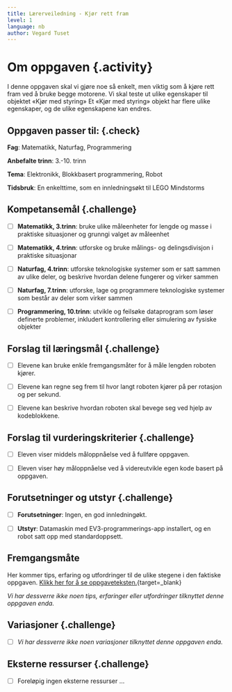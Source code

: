 ```yaml
---
title: Lærerveiledning - Kjør rett fram
level: 1
language: nb
author: Vegard Tuset
---
```


# Om oppgaven {.activity}

I denne oppgaven skal vi gjøre noe så enkelt, men viktig som å kjøre rett fram
ved å bruke begge motorene. Vi skal teste ut ulike egenskaper til objektet «Kjør
med styring» Et «Kjør med styring» objekt har flere ulike egenskaper, og de
ulike egenskapene kan endres.

## Oppgaven passer til: {.check}

 __Fag__: Matematikk, Naturfag, Programmering

__Anbefalte trinn__: 3.-10. trinn

__Tema__: Elektronikk, Blokkbasert programmering, Robot

__Tidsbruk__: En enkelttime, som en innledningsøkt til LEGO Mindstorms

## Kompetansemål {.challenge}

- [ ] __Matematikk, 3.trinn__: bruke ulike måleenheter for lengde og masse i
      praktiske situasjoner og grunngi valget av måleenhet

- [ ] __Matematikk, 4.trinn__: utforske og bruke målings- og delingsdivisjon i
      praktiske situasjonar

- [ ] __Naturfag, 4.trinn__: utforske teknologiske systemer som er satt sammen
      av ulike deler, og beskrive hvordan delene fungerer og virker sammen

- [ ] __Naturfag, 7.trinn__: utforske, lage og programmere teknologiske systemer
      som består av deler som virker sammen

- [ ] __Programmering, 10.trinn__: utvikle og feilsøke dataprogram som løser
      definerte problemer, inkludert kontrollering eller simulering av fysiske
      objekter

## Forslag til læringsmål {.challenge}

- [ ] Elevene kan bruke enkle fremgangsmåter for å måle lengden roboten kjører.

- [ ] Elevene kan regne seg frem til hvor langt roboten kjører på per rotasjon
      og per sekund.

- [ ] Elevene kan beskrive hvordan roboten skal bevege seg ved hjelp av
      kodeblokkene.


## Forslag til vurderingskriterier {.challenge}

- [ ] Eleven viser middels måloppnåelse ved å fullføre oppgaven.

- [ ] Eleven viser høy måloppnåelse ved å videreutvikle egen kode basert på
      oppgaven.

## Forutsetninger og utstyr {.challenge}

- [ ] __Forutsetninger__: Ingen, en god innledningøkt. 

- [ ] __Utstyr__: Datamaskin med EV3-programmerings-app installert, og en robot
      satt opp med standardoppsett.

## Fremgangsmåte

Her kommer tips, erfaring og utfordringer til de ulike stegene i den faktiske
oppgaven. [Klikk her for å se
oppgaveteksten.](../genprog_1rettfram/genprog_1rettfram.html){target=_blank}

_Vi har dessverre ikke noen tips, erfaringer eller utfordringer tilknyttet denne
oppgaven enda._

## Variasjoner {.challenge}

- [ ]  _Vi har dessverre ikke noen variasjoner tilknyttet denne oppgaven enda._

## Eksterne ressurser {.challenge}

- [ ] Foreløpig ingen eksterne ressurser ...
